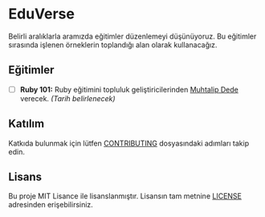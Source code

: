 # EduVerse

Belirli aralıklarla aramızda eğitimler düzenlemeyi düşünüyoruz. Bu eğitimler sırasında işlenen örneklerin toplandığı alan olarak kullanacağız.

## Eğitimler

- [ ] __Ruby 101:__ Ruby eğitimini topluluk geliştiricilerinden [Muhtalip Dede](https://github.com/orgs/futureverseofficial/people/muhtalipdede) verecek. _(Tarih belirlenecek)_

## Katılım
Katkıda bulunmak için lütfen [CONTRIBUTING](CONTRIBUTING.md) dosyasındaki adımları takip edin.

## Lisans
Bu proje MIT Lisance ile lisanslanmıştır. Lisansın tam metnine [LICENSE](LICENSE) adresinden erişebilirsiniz.
